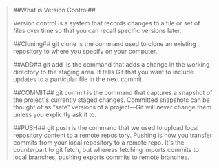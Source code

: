 >##What is Version Control##
>
>Version control is a system that records changes to a file or set of files over time so that you can recall specific versions later.
>
>##Cloning##
>git clone is the command used to clone an existing repository to where you specify on your computer.
>
>##ADD##
>git add  is the command that adds a change in the working directory to the staging area. It tells Git that you want to include updates to a particular file in the next commit.
>
>##COMMIT##
>git commit is the command that captures a snapshot of the project's currently staged changes. Committed snapshots can be thought of as “safe” versions of a project—Git will never change them unless you explicitly ask it to.
>
>##PUSH##
>git push is the command that we used to upload local repository content to a remote repository. Pushing is how you transfer commits from your local repository to a remote repo. It's the counterpart to git fetch, but whereas fetching imports commits to local branches, pushing exports commits to remote branches.
